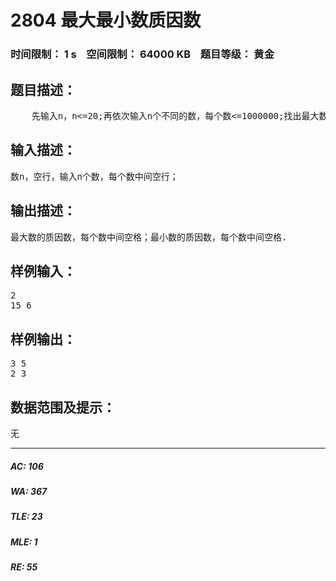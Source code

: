 # 2804 最大最小数质因数   
### 时间限制： 1 s&nbsp;&nbsp;&nbsp;&nbsp;空间限制： 64000 KB&nbsp;&nbsp;&nbsp;&nbsp;题目等级： 黄金  
## 题目描述：  

<pre>
    先输入n，n<=20;再依次输入n个不同的数，每个数<=1000000;找出最大数和最小数，并输出最大最小数的质因数，没有质因数则输出0。
</pre>
  
  
## 输入描述：  

<pre>
数n，空行，输入n个数，每个数中间空行；
</pre>
  
  
## 输出描述：  

<pre>
最大数的质因数，每个数中间空格；最小数的质因数，每个数中间空格.
</pre>
  
  
## 样例输入：  

<pre>
2  
15 6
</pre>
  
  
## 样例输出：  

<pre>
3 5  
2 3
</pre>
  
  
## 数据范围及提示：  

<pre>
无
</pre>
  
  
***  

##### AC: 106  
##### WA: 367  
##### TLE: 23  
##### MLE: 1  
##### RE: 55  

